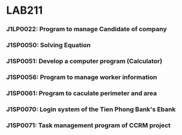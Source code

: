 # LAB211

### J1LP0022: Program to manage Candidate of company


### J1SP0050: Solving Equation

### J1SP0051: Develop a computer program (Calculator)

### J1SP0056: Program to manage worker information

### J1SP0061: Program to caculate perimeter and area

### J1SP0070: Login system of the Tien Phong Bank's Ebank    

### J1SP0071: Task management program of CCRM project 
